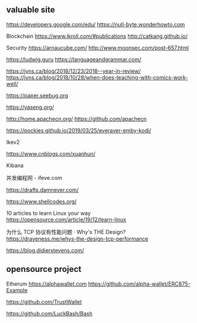 
## valuable site
https://developers.google.com/edu/
https://null-byte.wonderhowto.com

Blockchain 
https://www.jkroll.com/#publications
http://catkang.github.io/

Security
https://arnaucube.com/
http://www.moonsec.com/post-657.html


https://ludwig.guru
https://languageandgrammar.com/

https://jvns.ca/blog/2018/12/23/2018--year-in-review/
https://jvns.ca/blog/2018/10/28/when-does-teaching-with-comics-work-well/


https://paper.seebug.org


https://yaseng.org/

http://home.apachecn.org/
https://github.com/apachecn

https://pockies.github.io/2019/03/25/everaver-emby-kodi/

Ikev2


https://www.cnblogs.com/xuanhun/

Kibana


并发编程网 - ifeve.com

https://drafts.damnever.com/

https://www.shellcodes.org/

10 articles to learn Linux your way
https://opensource.com/article/19/12/learn-linux

为什么 TCP 协议有性能问题 · Why's THE Design?
https://draveness.me/whys-the-design-tcp-performance

https://blog.didierstevens.com/




## opensource project
Etherum 
https://alphawallet.com
https://github.com/alpha-wallet/ERC875-Example

https://github.com/TrustWallet

https://github.com/LuckBash/Bash
